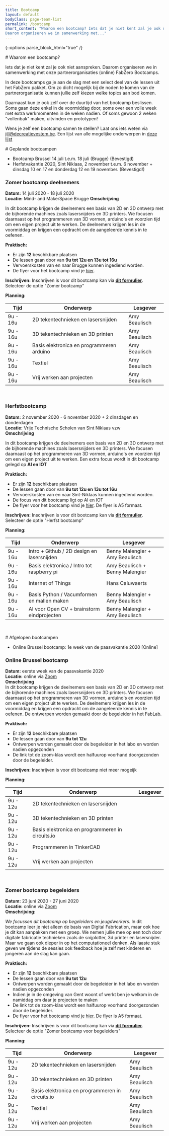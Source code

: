 ```yaml
---
title: Bootcamp
layout: default
bodyClass: page-team-list
permalink: /bootcamp
short_content: "Waarom een bootcamp? Iets dat je niet kent zal je ook niet aanspreken. 
Daarom organiseren we in samenwerking met..."
---
```


{::options parse_block_html="true" /}

<div class="intro">
<div class="container pt-8 pt-md-1">
<div class="row">
<div class="col-12">
# Waarom een bootcamp?

Iets dat je niet kent zal je ook niet aanspreken. 
Daarom organiseren we in samenwerking met onze partnerorganisaties (online) FabZero Bootcamps.
</div>
</div>
</div>
</div>

<div class="intro-med">
<div class="container pt-1 pt-md-1">
<div class="row">
<div class="col-12 col-md-10">
In deze bootcamps ga je aan de slag met een select deel van de lessen uit het FabZero pakket. Om zo dicht mogelijk bij de noden te komen van de partnerorganisatie kunnen jullie zelf kiezen welke topics aan bod komen. 

Daarnaast kun je ook zelf over de duurtijd van het bootcamp beslissen. Soms gaan deze enkel in de voormiddag door, soms over een volle week met extra werkmomenten in de weken nadien. Of soms gewoon 2 weken "vollenbak" maken, uitvinden en prototypen!

Wens je zelf een bootcamp samen te stellen? Laat ons iets weten via <a href="mailto:jill@decreatievestem.be?SUBJECT=Bootcamp FabZero Aanvraag">jill@decreatievestem.be</a>. Een lijst van alle mogelijke onderwerpen in <a href="https://docs.google.com/document/d/1Xs3iwEr4OxhzIOZYjO1HZuQ4ewNo2gUutj7yv6ip2U8/edit?usp=sharing">deze lijst </a> 

<div class="intro intro-med">
# Geplande bootcampen
</div>


* Bootcamp Brussel 14 juli t.e.m. 18 juli (Brugge) (Bevestigd) 
* Herfstvakantie 2020, Sint Niklaas, 2 november t.e.m. 6 november + dinsdag 10 en 17 en donderdag 12 en 19 november.  (Bevestigd!) 



<!--Zomerbootcamp Brugge-->
### Zomer bootcamp deelnemers 

**Datum:** 14 juli 2020 - 18 juli 2020  
**Locatie:** Mind- and MakerSpace Brugge
**Omschrijving**

In dit bootcamp krijgen de deelnemers een basis van 2D en 3D ontwerp met de bijhorende machines zoals lasersnijders en 3D printers. We focusen daarnaast op het programmeren van 3D vormen, arduino's en voorzien tijd om een eigen project uit te werken. De deelnemers krijgen les in de voormiddag en krijgen een opdracht om de aangeleerde kennis in te oefenen. 

**Praktisch:**

* Er zijn <b>12</b> beschikbare plaatsen
* De lessen gaan door van <b>9u tot 12u en 13u tot 16u</b>
* Vervoerskosten van en naar Brugge kunnen ingediend worden.
* De flyer voor het bootcamp vind je <a href="{{site.baseurl}}/assets/images/flyers/MaM.pdf">hier</a>. 

**Inschrijven:** Inschrijven is voor dit bootcamp kan via <a href="https://docs.google.com/forms/d/e/1FAIpQLScPhyc8joQ8CHYGpSReeg005DKxnls1He0l7rEeVooxI5xBkQ/viewform"><b>dit formulier</b></a>.  
Selecteer de optie "Zomer bootcamp"

**Planning:**

<div class="mytables">

| Tijd| Onderwerp | Lesgever |
|------|-----------|----------|
|9u - 16u|2D tekentechnieken en lasersnijden|Amy Beaulisch|
|9u - 16u|3D tekentechnieken en 3D printen  |Amy Beaulisch|
|9u - 16u|Basis elektronica en programmeren arduino|Amy Beaulisch|
|9u - 16u|Textiel                           |Amy Beaulisch|
|9u - 16u|Vrij werken aan projecten         |Amy Beaulisch|

</div>

&nbsp;

<!--Herfstbootcamp-->
### Herfstbootcamp

**Datum:** 2 november 2020 - 6 november 2020 + 2 dinsdagen en donderdagen  
**Locatie:** Vrije Technische Scholen van Sint Niklaas vzw  
**Omschrijving**

In dit bootcamp krijgen de deelnemers een basis van 2D en 3D ontwerp met de bijhorende machines zoals lasersnijders en 3D printers. We focusen daarnaast op het programmeren van 3D vormen, arduino's en voorzien tijd om een eigen project uit te werken. Een extra focus wordt in dit bootcamp gelegd op **AI en IOT**

**Praktisch:**

* Er zijn **12** beschikbare plaatsen 
* De lessen gaan door van **9u tot 12u en 13u tot 16u** 
* Vervoerskosten van en naar Sint-Niklaas kunnen ingediend worden.
* De focus van dit bootcamp ligt op AI en IOT
* De flyer voor het bootcamp vind je <a href="{{site.baseurl}}/assets/images/flyers/Herfstbootcamp.pdf">hier</a>. De flyer is A5 formaat.

**Inschrijven:** Inschrijven is voor dit bootcamp kan via <a href="https://forms.gle/WxBZ7JuaDT6gj19A8"><b>dit formulier</b></a>. Selecteer de optie "Herfst bootcamp"

**Planning:**

<div class="mytables">

| Tijd| Onderwerp | Lesgever |
|------|-----------|----------|
|9u - 16u|Intro + Github / 2D design en lasersnijden    |Benny Malengier + Amy Beaulisch|
|9u - 16u|Basis elektronica / Intro tot raspberry pi     |Amy Beaulisch + Benny Malengier|
|9u - 16u|Internet of Things     |Hans Caluwaerts|
|9u - 16u|Basis Python / Vacumformen en mallen maken     |Benny Malengier + Amy Beaulisch |
|9u - 16u|AI voor Open CV + brainstorm eindprojecten      |Benny Malengier + Amy Beaulisch|

</div>

&nbsp;


<div class="intro intro-med">
# Afgelopen bootcampen
</div>

* Online Brussel bootcamp: 1e week van de paasvakantie 2020 [Online] 

### Online Brussel bootcamp

**Datum:** eerste week van de paasvakantie 2020  
**Locatie:** online  via <a href="https://zoom.us/">Zoom</a>  
**Omschrijving**  
In dit bootcamp krijgen de deelnemers een basis van 2D en 3D ontwerp met de bijhorende machines zoals lasersnijders en 3D printers. We focusen daarnaast op het programmeren van 3D vormen, arduino's en voorzien tijd om een eigen project uit te werken. De deelnemers krijgen les in de voormiddag en krijgen een opdracht om de aangeleerde kennis in te oefenen. De ontwerpen worden gemaakt door de begeleider in het FabLab. 

**Praktisch:**

* Er zijn <b>12</b> beschikbare plaatsen 
* De lessen gaan door van <b>9u tot 12u</b> 
* Ontwerpen worden gemaakt door de begeleider in het labo en worden nadien opgezonden 
* De link tot de zoom-klas wordt een halfuurop voorhand doorgezonden door de begeleider. 

**Inschrijven:** Inschrijven is voor dit bootcamp niet meer mogeijk

**Planning:**

<div class="mytables">

| Tijd| Onderwerp | Lesgever |
|------|-----------|----------|
|9u - 12u|2D tekentechnieken en lasersnijden
|9u - 12u|3D tekentechnieken en 3D printen  
|9u - 12u|Basis elektronica en programmeren in circuits.io
|9u - 12u|Programmeren in TinkerCAD         
|9u - 12u|Vrij werken aan projecten         

</div>

&nbsp;

### Zomer bootcamp begeleiders

**Datum:** 23 juni 2020 - 27 juni 2020  
**Locatie:** online  via <a href="https://zoom.us/">Zoom</a>  
**Omschrijving:**

*We focussen dit bootcamp op begeleiders en jeugdwerkers.* In dit bootcamp leer je niet alleen de basis van Digital Fabrication, maar ook hoe je dit kan aanpakken met een groep. We nemen jullie mee op een toch door digitale fabricatie technieken zoals de snijplotter, 3d printer en lasersnijder. Maar we gaan ook dieper in op  het computationeel denken. Als laaste stuk geven we tijdens de sessies ook feedback hoe je zelf met kinderen en jongeren aan de slag kan gaan.

**Praktisch:**

* Er zijn **12** beschikbare plaatsen
* De lessen gaan door van **9u tot 12u**
* Ontwerpen worden gemaakt door de begeleider in het labo en worden nadien opgezonden
* Indien je in de omgeving van Gent woont of werkt ben je welkom in de namiddag om daar je projecten te maken
* De link tot de zoom-klas wordt een halfuurop voorhand doorgezonden door de begeleider.
* De flyer voor het bootcamp vind je <a href="{{site.baseurl}}/assets/images/flyers/begeleiders.pdf">hier</a>. De flyer is A5 formaat. 

**Inschrijven:** Inschrijven is voor dit bootcamp kan via <a href="https://forms.gle/WxBZ7JuaDT6gj19A8"><b>dit formulier</b></a>.  
Selecteer de optie "Zomer bootcamp voor begeleiders"

**Planning:**

<div class="mytables">

| Tijd| Onderwerp | Lesgever |
|------|-----------|----------|
|9u - 12u|2D tekentechnieken en lasersnijden|Amy Beaulisch|
|9u - 12u|3D tekentechnieken en 3D printen  |Amy Beaulisch|
|9u - 12u|Basis elektronica en programmeren in circuits.io|Amy Beaulisch|
|9u - 12u|Textiel                           |Amy Beaulisch|
|9u - 12u|Vrij werken aan projecten         |Amy Beaulisch|

</div>

&nbsp;


</div>
</div>
</div>
</div>
